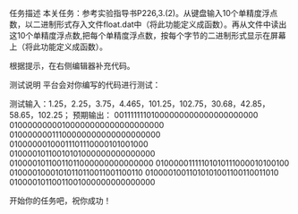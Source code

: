任务描述
本关任务：参考实验指导书P226,3.(2)。从键盘输入10个单精度浮点数，以二进制形式存入文件float.dat中（将此功能定义成函数）。再从文件中读出这10个单精度浮点数,把每个单精度浮点数，按每个字节的二进制形式显示在屏幕上（将此功能定义成函数）。

根据提示，在右侧编辑器补充代码。

测试说明
平台会对你编写的代码进行测试：

测试输入：1.25，2.25，3.75，4.465，101.25，102.75，30.68，42.85，58.65，102.25；
预期输出：
00111111101000000000000000000000
01000000000100000000000000000000
01000000011100000000000000000000
01000000100011101110000101001000
01000010110010101000000000000000
01000010110011011000000000000000
01000001111101010111000010100100
01000010001010110110011001100110
01000010011010101001100110011010
01000010110011001000000000000000

开始你的任务吧，祝你成功！